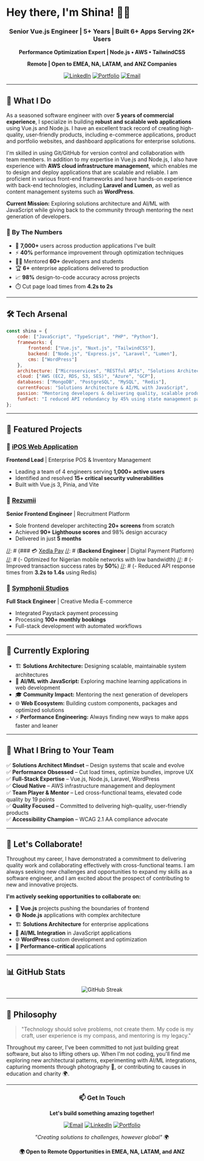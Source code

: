 # Hey there, I'm Shina! 👋🏽

<div align="center">
  
### Senior Vue.js Engineer | 5+ Years | Built 6+ Apps Serving 2K+ Users
**Performance Optimization Expert | Node.js • AWS • TailwindCSS**

**Remote | Open to EMEA, NA, LATAM, and ANZ Companies**

[![LinkedIn](https://img.shields.io/badge/LinkedIn-odumz-0077B5?style=for-the-badge&logo=linkedin&logoColor=white)](https://linkedin.com/in/odumz)
[![Portfolio](https://img.shields.io/badge/Portfolio-View_Projects-FF6B6B?style=for-the-badge&logo=google-chrome&logoColor=white)](https://bit.ly/o-projects)
[![Email](https://img.shields.io/badge/Email-Let's_Talk-D14836?style=for-the-badge&logo=gmail&logoColor=white)](mailto:oluwashinaodumosu@gmail.com)

</div>

---

## 🚀 What I Do

As a seasoned software engineer with over **5 years of commercial experience**, I specialize in building **robust and scalable web applications** using Vue.js and Node.js. I have an excellent track record of creating high-quality, user-friendly products, including e-commerce applications, product and portfolio websites, and dashboard applications for enterprise solutions.

I'm skilled in using Git/GitHub for version control and collaboration with team members. In addition to my expertise in Vue.js and Node.js, I also have experience with **AWS cloud infrastructure management**, which enables me to design and deploy applications that are scalable and reliable. I am proficient in various front-end frameworks and have hands-on experience with back-end technologies, including **Laravel and Lumen**, as well as content management systems such as **WordPress**.

**Current Mission:** Exploring solutions architecture and AI/ML with JavaScript while giving back to the community through mentoring the next generation of developers.

### 💪 By The Numbers

- 🎯 **7,000+** users across production applications I've built
- ⚡ **40%** performance improvement through optimization techniques
- 👨‍🏫 Mentored **60+** developers and students
- 🏆 **6+** enterprise applications delivered to production
- 📈 **98%** design-to-code accuracy across projects
- ⏱️ Cut page load times from **4.2s to 2s**

---

## 🛠️ Tech Arsenal

```javascript
const shina = {
    code: ["JavaScript", "TypeScript", "PHP", "Python"],
    frameworks: {
        frontend: ["Vue.js", "Nuxt.js", "TailwindCSS"],
        backend: ["Node.js", "Express.js", "Laravel", "Lumen"],
        cms: ["WordPress"]
    },
    architecture: ["Microservices", "RESTful APIs", "Solutions Architecture", "Component Libraries"],
    cloud: ["AWS (EC2, RDS, S3, SES)", "Azure", "GCP"],
    databases: ["MongoDB", "PostgreSQL", "MySQL", "Redis"],
    currentFocus: "Solutions Architecture & AI/ML with JavaScript",
    passion: "Mentoring developers & delivering quality, scalable products",
    funFact: "I reduced API redundancy by 45% using state management patterns"
};
```

---

## 🎯 Featured Projects

### 🏪 [iPOS Web Application](https://ipos-app.walurecapital.com)
**Frontend Lead** | Enterprise POS & Inventory Management
- Leading a team of 4 engineers serving **1,000+ active users**
- Identified and resolved **15+ critical security vulnerabilities**
- Built with Vue.js 3, Pinia, and Vite

### 💼 [Rezumii](https://rezumii.com)
**Senior Frontend Engineer** | Recruitment Platform
- Sole frontend developer architecting **20+ screens** from scratch
- Achieved **90+ Lighthouse scores** and 98% design accuracy
- Delivered in just **5 months**

[//]: # (This may be the most platform independent comment)
[//]: # (### 💳 [Xedla Pay](https://xedla.com)
[//]: # (**Backend Engineer** | Digital Payment Platform)
[//]: # (- Optimized for Nigerian mobile networks with low bandwidth)
[//]: # (- Improved transaction success rates by **50%**)
[//]: # (- Reduced API response times from **3.2s to 1.4s** using Redis)

### 🎨 [Symphonii Studios](https://symphoniistudios.com)
**Full Stack Engineer** | Creative Media E-commerce
- Integrated Paystack payment processing
- Processing **100+ monthly bookings**
- Full-stack development with automated workflows

---

## 🌱 Currently Exploring

- 🏗️ **Solutions Architecture:** Designing scalable, maintainable system architectures
- 🤖 **AI/ML with JavaScript:** Exploring machine learning applications in web development
- 🎓 **Community Impact:** Mentoring the next generation of developers
- 🌐 **Web Ecosystem:** Building custom components, packages and optimized solutions
- ⚡ **Performance Engineering:** Always finding new ways to make apps faster and leaner

---

## 💼 What I Bring to Your Team

✅ **Solutions Architect Mindset** – Design systems that scale and evolve  
✅ **Performance Obsessed** – Cut load times, optimize bundles, improve UX  
✅ **Full-Stack Expertise** – Vue.js, Node.js, Laravel, WordPress  
✅ **Cloud Native** – AWS infrastructure management and deployment  
✅ **Team Player & Mentor** – Led cross-functional teams, elevated code quality by 19 points  
✅ **Quality Focused** – Committed to delivering high-quality, user-friendly products  
✅ **Accessibility Champion** – WCAG 2.1 AA compliance advocate

---

## 🤝 Let's Collaborate!

Throughout my career, I have demonstrated a commitment to delivering quality work and collaborating effectively with cross-functional teams. I am always seeking new challenges and opportunities to expand my skills as a software engineer, and I am excited about the prospect of contributing to new and innovative projects.

**I'm actively seeking opportunities to collaborate on:**
- 🔷 **Vue.js** projects pushing the boundaries of frontend
- 🟢 **Node.js** applications with complex architecture
- 🏗️ **Solutions Architecture** for enterprise applications
- 🤖 **AI/ML Integration** in JavaScript applications
- 🌐 **WordPress** custom development and optimization
- 📱 **Performance-critical** applications

---

## 📊 GitHub Stats

<div align="center">
  
![GitHub Streak](https://github-readme-streak-stats.herokuapp.com/?user=odumz&theme=vue-dark&hide_border=true)

</div>

---

## 💭 Philosophy

> "Technology should solve problems, not create them. My code is my craft, user experience is my compass, and mentoring is my legacy."

Throughout my career, I've been committed to not just building great software, but also to lifting others up. When I'm not coding, you'll find me exploring new architectural patterns, experimenting with AI/ML integrations, capturing moments through photography 📸, or contributing to causes in education and charity 🌍.

---

<div align="center">

### 📫 Get In Touch

**Let's build something amazing together!**

[![Email](https://img.shields.io/badge/Email-oluwashinaodumosu@gmail.com-EA4335?style=flat-square&logo=gmail&logoColor=white)](mailto:oluwashinaodumosu@gmail.com)
[![LinkedIn](https://img.shields.io/badge/LinkedIn-Connect-0077B5?style=flat-square&logo=linkedin&logoColor=white)](https://linkedin.com/in/odumz)
[![Portfolio](https://img.shields.io/badge/Portfolio-Visit-4A90E2?style=flat-square&logo=google-chrome&logoColor=white)](https://bit.ly/o-projects)

*"Creating solutions to challenges, however global"* 🌍

**🌍 Open to Remote Opportunities in EMEA, NA, LATAM, and ANZ**

</div>
